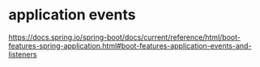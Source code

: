 # application events

https://docs.spring.io/spring-boot/docs/current/reference/html/boot-features-spring-application.html#boot-features-application-events-and-listeners
